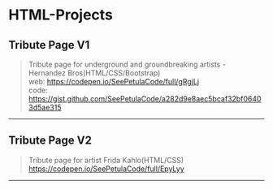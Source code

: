 # HTML-Projects


## Tribute Page V1

>Tribute page for underground and groundbreaking artists - Hernandez Bros(HTML/CSS/Bootstrap)</br>
web: https://codepen.io/SeePetulaCode/full/gRgjLj </br>
code: https://gist.github.com/SeePetulaCode/a282d9e8aec5bcaf32bf06403d5ae315
<hr>

## Tribute Page V2

>Tribute page for artist Frida Kahlo(HTML/CSS)</br>
https://codepen.io/SeePetulaCode/full/EpyLyy
<hr>
